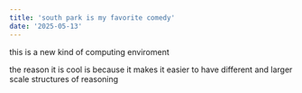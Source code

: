 ```yaml
---
title: 'south park is my favorite comedy'
date: '2025-05-13'
---
```


this is a new kind of computing enviroment

the reason it is cool is because it makes it easier to have different and larger scale structures of reasoning